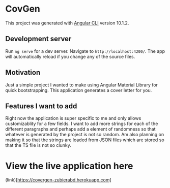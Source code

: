 # CovGen

This project was generated with [Angular CLI](https://github.com/angular/angular-cli) version 10.1.2.

## Development server

Run `ng serve` for a dev server. Navigate to `http://localhost:4200/`. The app will automatically reload if you change any of the source files.

## Motivation 

Just a simple project I wanted to make using Angular Material Library for quick bootstrapping. This application generates a cover letter for you. 

## Features I want to add 

Right now the application is super specific to me and only allows customizablity for a few fields. I want to add more strings for each of the different paragraphs and perhaps add a element of randomness so that whatever is generated by the project is not so random. Am also planning on making it so that the strings are loaded from JSON files which are stored so that the TS file is not so clunky. 

# View the live application here

(link)[https://covergen-zubierabd.herokuapp.com]

